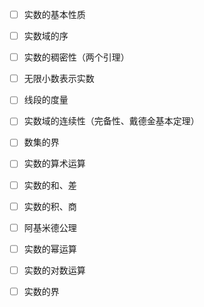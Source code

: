 - [ ] 实数的基本性质

- [ ] 实数域的序

- [ ] 实数的稠密性（两个引理）

- [ ] 无限小数表示实数

- [ ] 线段的度量

- [ ] 实数域的连续性（完备性、戴德金基本定理）

- [ ] 数集的界

- [ ] 实数的算术运算

- [ ] 实数的和、差

- [ ] 实数的积、商

- [ ] 阿基米德公理

- [ ] 实数的幂运算

- [ ] 实数的对数运算

- [ ] 实数的界

